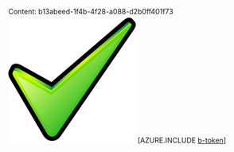 Content: b13abeed-1f4b-4f28-a088-d2b0ff401f73![image](b23e25e7-5c96-43cd-a644-d33c2fd6ebb2.png)
[AZURE.INCLUDE [b-token](4b1a0bbf-78f9-42b6-9ca1-6530c6c04f0c.md)]
